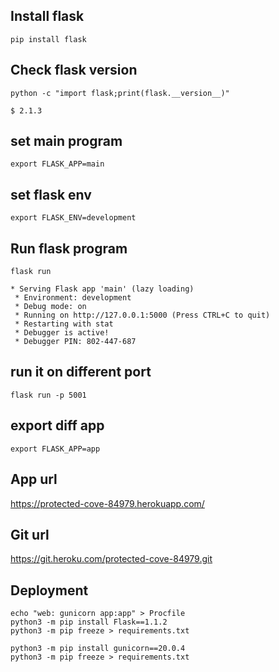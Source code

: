## Install flask

```
pip install flask
```

## Check flask version
```
python -c "import flask;print(flask.__version__)"
```
```
$ 2.1.3
```

## set main program 

```
export FLASK_APP=main
```

## set flask env

```
export FLASK_ENV=development
```

## Run flask program

```
flask run
```

```
* Serving Flask app 'main' (lazy loading)
 * Environment: development
 * Debug mode: on
 * Running on http://127.0.0.1:5000 (Press CTRL+C to quit)
 * Restarting with stat
 * Debugger is active!
 * Debugger PIN: 802-447-687
```

## run it on different port 

```
flask run -p 5001
```

## export diff app 

```
export FLASK_APP=app
```

## App url 
https://protected-cove-84979.herokuapp.com/ 

## Git url
https://git.heroku.com/protected-cove-84979.git

## Deployment

```
echo "web: gunicorn app:app" > Procfile
python3 -m pip install Flask==1.1.2
python3 -m pip freeze > requirements.txt

python3 -m pip install gunicorn==20.0.4
python3 -m pip freeze > requirements.txt
```
